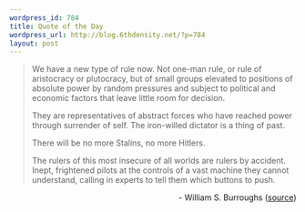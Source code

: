 ```yaml
--- 
wordpress_id: 784
title: Quote of the Day
wordpress_url: http://blog.6thdensity.net/?p=784
layout: post
---
```

<p><blockquote><p>We have a new type of rule now. Not one-man rule, or rule of aristocracy or plutocracy, but of small groups elevated to positions of absolute power by random pressures and subject to political and economic factors that leave little room for decision.</p><p>They are representatives of abstract forces who have reached power through surrender of self. The iron-willed dictator is a thing of past.</p><p>There will be no more Stalins, no more Hitlers.</p><p>The rulers of this most insecure of all worlds are rulers by accident. Inept, frightened pilots at the controls of a vast machine they cannot understand, calling in experts to tell them which buttons to push.</p></blockquote></p><p style="text-align: right; font-face:italics;"> - William S. Burroughs (<A href="http://www.unknownhypertext.com/burroughs.htm">source</a>)</p>
